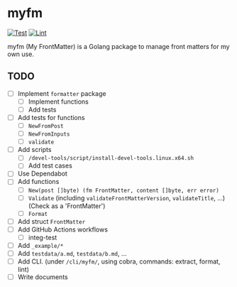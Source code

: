 # myfm

[![Test](https://github.com/rnazmo/myfm/actions/workflows/test.yml/badge.svg)](https://github.com/rnazmo/myfm/actions/workflows/test.yml)
[![Lint](https://github.com/rnazmo/myfm/actions/workflows/lint.yml/badge.svg)](https://github.com/rnazmo/myfm/actions/workflows/lint.yml)

myfm (My FrontMatter) is a Golang package to manage front matters for my own use.

## TODO

- [ ] Implement `formatter` package
  - [ ] Implement functions
  - [ ] Add tests
- [ ] Add tests for functions
  - [ ] `NewFromPost`
  - [ ] `NewFromInputs`
  - [ ] `validate`
- [ ] Add scripts
  - [ ] `/devel-tools/script/install-devel-tools.linux.x64.sh`
  - [ ] Add test cases
- [ ] Use Dependabot
- [ ] Add functions
  - [ ] `New(post []byte) (fm FrontMatter, content []byte, err error)`
  - [ ] `Validate` (including `validateFrontMatterVersion`, `validateTitle`, ...) (Check as a 'FrontMatter')
  - [ ] `Format`
- [ ] Add struct `FrontMatter`
- [ ] Add GitHub Actions workflows
  - [ ] integ-test
- [ ] Add `_example/*`
- [ ] Add `testdata/a.md`, `testdata/b.md`, ...
- [ ] Add CLI. (under `/cli/myfm/`, using cobra, commands: extract, format, lint)
- [ ] Write documents
